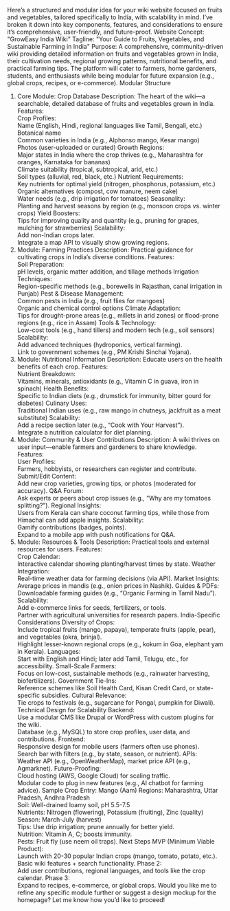 Here’s a structured and modular idea for your wiki website focused on fruits and vegetables, tailored specifically to India, with scalability in mind. I’ve broken it down into key components, features, and considerations to ensure it’s comprehensive, user-friendly, and future-proof.
Website Concept: "GrowEasy India Wiki"
Tagline: "Your Guide to Fruits, Vegetables, and Sustainable Farming in India"
Purpose:
A comprehensive, community-driven wiki providing detailed information on fruits and vegetables grown in India, their cultivation needs, regional growing patterns, nutritional benefits, and practical farming tips. The platform will cater to farmers, home gardeners, students, and enthusiasts while being modular for future expansion (e.g., global crops, recipes, or e-commerce).
Modular Structure
1. Core Module: Crop Database
Description: The heart of the wiki—a searchable, detailed database of fruits and vegetables grown in India.
Features:  
Crop Profiles:  
Name (English, Hindi, regional languages like Tamil, Bengali, etc.)  
Botanical name  
Common varieties in India (e.g., Alphonso mango, Kesar mango)  
Photos (user-uploaded or curated)
Growth Regions:  
Major states in India where the crop thrives (e.g., Maharashtra for oranges, Karnataka for bananas)  
Climate suitability (tropical, subtropical, arid, etc.)  
Soil types (alluvial, red, black, etc.)
Nutrient Requirements:  
Key nutrients for optimal yield (nitrogen, phosphorus, potassium, etc.)  
Organic alternatives (compost, cow manure, neem cake)  
Water needs (e.g., drip irrigation for tomatoes)
Seasonality:  
Planting and harvest seasons by region (e.g., monsoon crops vs. winter crops)
Yield Boosters:  
Tips for improving quality and quantity (e.g., pruning for grapes, mulching for strawberries)
Scalability:  
Add non-Indian crops later.  
Integrate a map API to visually show growing regions.
2. Module: Farming Practices
Description: Practical guidance for cultivating crops in India’s diverse conditions.
Features:  
Soil Preparation:  
pH levels, organic matter addition, and tillage methods
Irrigation Techniques:  
Region-specific methods (e.g., borewells in Rajasthan, canal irrigation in Punjab)
Pest & Disease Management:  
Common pests in India (e.g., fruit flies for mangoes)  
Organic and chemical control options
Climate Adaptation:  
Tips for drought-prone areas (e.g., millets in arid zones) or flood-prone regions (e.g., rice in Assam)
Tools & Technology:  
Low-cost tools (e.g., hand tillers) and modern tech (e.g., soil sensors)
Scalability:  
Add advanced techniques (hydroponics, vertical farming).  
Link to government schemes (e.g., PM Krishi Sinchai Yojana).
3. Module: Nutritional Information
Description: Educate users on the health benefits of each crop.
Features:  
Nutrient Breakdown:  
Vitamins, minerals, antioxidants (e.g., Vitamin C in guava, iron in spinach)
Health Benefits:  
Specific to Indian diets (e.g., drumstick for immunity, bitter gourd for diabetes)
Culinary Uses:  
Traditional Indian uses (e.g., raw mango in chutneys, jackfruit as a meat substitute)
Scalability:  
Add a recipe section later (e.g., “Cook with Your Harvest”).  
Integrate a nutrition calculator for diet planning.
4. Module: Community & User Contributions
Description: A wiki thrives on user input—enable farmers and gardeners to share knowledge.
Features:  
User Profiles:  
Farmers, hobbyists, or researchers can register and contribute.
Submit/Edit Content:  
Add new crop varieties, growing tips, or photos (moderated for accuracy).
Q&A Forum:  
Ask experts or peers about crop issues (e.g., “Why are my tomatoes splitting?”).
Regional Insights:  
Users from Kerala can share coconut farming tips, while those from Himachal can add apple insights.
Scalability:  
Gamify contributions (badges, points).  
Expand to a mobile app with push notifications for Q&A.
5. Module: Resources & Tools
Description: Practical tools and external resources for users.
Features:  
Crop Calendar:  
Interactive calendar showing planting/harvest times by state.
Weather Integration:  
Real-time weather data for farming decisions (via API).
Market Insights:  
Average prices in mandis (e.g., onion prices in Nashik).
Guides & PDFs:  
Downloadable farming guides (e.g., “Organic Farming in Tamil Nadu”).
Scalability:  
Add e-commerce links for seeds, fertilizers, or tools.  
Partner with agricultural universities for research papers.
India-Specific Considerations
Diversity of Crops:  
Include tropical fruits (mango, papaya), temperate fruits (apple, pear), and vegetables (okra, brinjal).  
Highlight lesser-known regional crops (e.g., kokum in Goa, elephant yam in Kerala).
Languages:  
Start with English and Hindi; later add Tamil, Telugu, etc., for accessibility.
Small-Scale Farmers:  
Focus on low-cost, sustainable methods (e.g., rainwater harvesting, biofertilizers).
Government Tie-Ins:  
Reference schemes like Soil Health Card, Kisan Credit Card, or state-specific subsidies.
Cultural Relevance:  
Tie crops to festivals (e.g., sugarcane for Pongal, pumpkin for Diwali).
Technical Design for Scalability
Backend:  
Use a modular CMS like Drupal or WordPress with custom plugins for the wiki.  
Database (e.g., MySQL) to store crop profiles, user data, and contributions.
Frontend:  
Responsive design for mobile users (farmers often use phones).  
Search bar with filters (e.g., by state, season, or nutrient).
APIs:  
Weather API (e.g., OpenWeatherMap), market price API (e.g., Agmarknet).
Future-Proofing:  
Cloud hosting (AWS, Google Cloud) for scaling traffic.  
Modular code to plug in new features (e.g., AI chatbot for farming advice).
Sample Crop Entry: Mango (Aam)
Regions: Maharashtra, Uttar Pradesh, Andhra Pradesh  
Soil: Well-drained loamy soil, pH 5.5-7.5  
Nutrients: Nitrogen (flowering), Potassium (fruiting), Zinc (quality)  
Season: March-July (harvest)  
Tips: Use drip irrigation; prune annually for better yield.  
Nutrition: Vitamin A, C; boosts immunity.  
Pests: Fruit fly (use neem oil traps).
Next Steps
MVP (Minimum Viable Product):  
Launch with 20-30 popular Indian crops (mango, tomato, potato, etc.).  
Basic wiki features + search functionality.
Phase 2:  
Add user contributions, regional languages, and tools like the crop calendar.
Phase 3:  
Expand to recipes, e-commerce, or global crops.
Would you like me to refine any specific module further or suggest a design mockup for the homepage? Let me know how you’d like to proceed!
